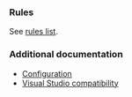 ﻿### Rules

See [rules list](rules/README.md).

### Additional documentation

* [Configuration](Configuration.md)
* [Visual Studio compatibility](Compatibility.md)

